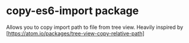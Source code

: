 # copy-es6-import package

Allows you to copy import path to file from tree view.
Heavily inspired by [https://atom.io/packages/tree-view-copy-relative-path]
